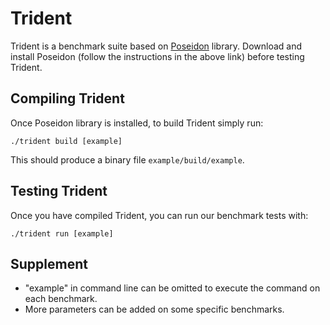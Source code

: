 # Trident
Trident is a benchmark suite based on [Poseidon](https://poseidon-hpu.readthedocs.io/en/latest/Getting_Started/Installation/Installation.html) library.
Download and install Poseidon (follow the instructions in the above link) before testing Trident.

## Compiling Trident
Once Poseidon library is installed, to build Trident simply run:
```
./trident build [example]
```
This should produce a binary file `example/build/example`.

## Testing Trident
Once you have compiled Trident, you can run our benchmark tests with:
```
./trident run [example]
```
## Supplement
- "example" in command line can be omitted to execute the command on each benchmark.
- More parameters can be added on some specific benchmarks.